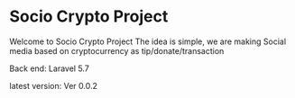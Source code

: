 # Socio Crypto Project

Welcome to Socio Crypto Project
The idea is simple, we are making Social media based on cryptocurrency as tip/donate/transaction

Back end: Laravel 5.7

latest version: Ver 0.0.2


